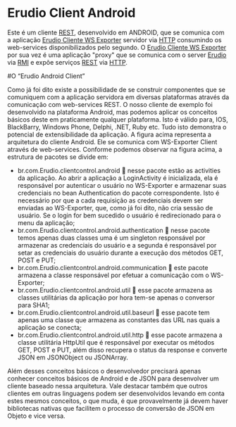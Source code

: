 # Erudio Client Android

Este é um cliente [REST](https://en.wikipedia.org/wiki/Representational_state_transfer), desenvolvido em ANDROID, que se comunica com a aplicação [Erudio Cliente WS Exporter](https://github.com/leandrocgsi/erudio-client-ws-exporter) servidor via [HTTP](https://en.wikipedia.org/wiki/Hypertext_Transfer_Protocol) consumindo os web-services disponibilizados pelo segundo. O [Erudio Cliente WS Exporter](https://github.com/leandrocgsi/erudio-client-ws-exporter) por sua vez é uma aplicação "proxy" que se comunica com o server [Erudio](https://github.com/leandrocgsi/erudio) via [RMI](https://pt.wikipedia.org/wiki/RMI) e expõe serviços [REST](https://en.wikipedia.org/wiki/Representational_state_transfer) via [HTTP](https://en.wikipedia.org/wiki/Hypertext_Transfer_Protocol).

#O “Erudio Android Client”
	
Como já foi dito existe a possibilidade de se construir componentes que se comuniquem com a aplicação servidora em diversas plataformas através da comunicação com web-services REST. O nosso cliente de exemplo foi desenvolvido na plataforma Android, mas podemos aplicar os conceitos básicos deste em praticamente qualquer plataforma. Isto é válido para, IOS, BlackBarry, Windows Phone, Delphi, .NET, Ruby etc. Tudo isto demonstra o potencial de extensibilidade da aplicação.
A figura acima representa a arquitetura do cliente Android. Ele se comunica com WS-Exporter Client através de web-services. Conforme podemos observar na figura acima, a estrutura de pacotes se divide em:
* br.com.Erudio.clientcontrol.android   nesse pacote estão as activities da aplicação. Ao abrir a aplicação a LoginActivity é inicializada, ela é responsável por autenticar o usuário no WS-Exporter e armazenar suas credenciais no bean Authentication do pacote correspondente. Isto é necessário por que a cada requisição as credenciais devem ser enviadas ao WS-Exporter, que, como já foi dito, não cria sessão de usuário. Se o login for bem sucedido o usuário é redirecionado para o menu da aplicação;
* br.com.Erudio.clientcontrol.android.authentication   nesse pacote temos apenas duas classes uma é um singleton responsável por armazenar as credenciais do usuário e a segunda é responsável por setar as credenciais do usuário durante a execução dos métodos GET, POST e PUT;
* br.com.Erudio.clientcontrol.android.communication   este pacote armazena a classe responsável por efetuar a comunicação com o WS-Exporter;
* br.com.Erudio.clientcontrol.android.util   esse pacote armazena as classes utilitárias da aplicação por hora tem-se apenas o conversor para  SHA1;
* br.com.Erudio.clientcontrol.android.util.baseurl   esse pacote tem apenas uma classe que armazena as constantes das URL nas quais a aplicação se conecta;
* br.com.Erudio.clientcontrol.android.util.http   esse pacote armazena a classe utilitária HttpUtil que é responsável por executar os métodos GET, POST e PUT, além disso recupera o status da response e converte JSON em JSONObject ou JSONArray.

Além desses conceitos básicos o desenvolvedor precisará apenas conhecer conceitos básicos de Android e de JSON para desenvolver um cliente baseado nessa arquitetura. Vale destacar também que outros clientes em outras linguagens podem ser desenvolvidos levando em conta estes mesmos conceitos, o que muda, é que provavelmente já devem haver bibliotecas nativas que facilitem o processo de conversão de JSON em Objeto e vice versa.

